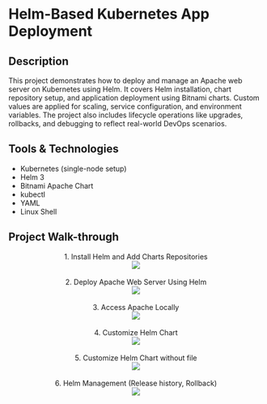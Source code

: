 <h1>Helm-Based Kubernetes App Deployment</h1>

<h2>Description</h2>
This project demonstrates how to deploy and manage an Apache web server on Kubernetes using Helm. It covers Helm installation, chart repository setup, and application deployment using Bitnami charts. Custom values are applied for scaling, service configuration, and environment variables. The project also includes lifecycle operations like upgrades, rollbacks, and debugging to reflect real-world DevOps scenarios.

<h2>Tools & Technologies</h2>


- Kubernetes (single-node setup)
- Helm 3 
- Bitnami Apache Chart 
- kubectl 
- YAML 
- Linux Shell 

<h2>Project Walk-through</h2>

<p align="center">
1. Install Helm and Add Charts Repositories <br />
<img src="https://i.postimg.cc/MKbQfpyd/1.jpg"/>
<br />
<br />
2. Deploy Apache Web Server Using Helm <br/>
<img src="https://i.postimg.cc/9fSRHRhF/2.jpg" />
<br />
<br />
3. Access Apache Locally <br/>
<img src="https://i.postimg.cc/XqKp5syp/3.jpg" />
<br />
<br />
4. Customize Helm Chart <br/>
<img src="https://i.postimg.cc/3NZxNWPG/4.jpg" />
<br />
<br />
5. Customize Helm Chart without file <br/>
<img src="https://i.postimg.cc/c46prvyN/5.jpg" />
<br />
<br />
6. Helm Management (Release history, Rollback) <br/>
<img src="https://i.postimg.cc/gct5FGwt/6.jpg" />
<br />
<br />

</p>

